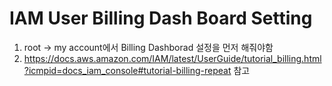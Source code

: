 # IAM User Billing Dash Board Setting

1. root -> my account에서 Billing Dashborad 설정을 먼저 해줘야함
2. https://docs.aws.amazon.com/IAM/latest/UserGuide/tutorial_billing.html?icmpid=docs_iam_console#tutorial-billing-repeat 참고

